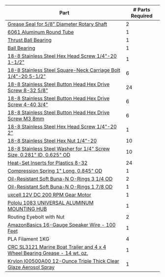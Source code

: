 | Part | # Parts Required |
| ---- | ---------------- |    
|[Grease Seal for 5/8" Diameter Rotary Shaft](https://www.mcmaster.com/5154T83) | 2 |
|[6061 Aluminum Round Tube](https://www.mcmaster.com/9056K91) | 1 |	
|[Thrust Ball Bearing](https://www.mcmaster.com/6655K38) |	1 |	
|[Ball Bearing](https://www.mcmaster.com/60355K506) | 1 |
|[18-8 Stainless Steel Hex Head Screw 1/4"-20 1-1/2"](https://www.mcmaster.com/92198A550) | 1	 |
|[18-8 Stainless Steel Square-Neck Carriage Bolt 1/4"-20 5-1/2"](https://www.mcmaster.com/92356A564) | 6 |
|[18-8 Stainless Steel Button Head Hex Drive Screw 8-32 5/8"](https://www.mcmaster.com/92949A196) | 24 |
|[18-8 Stainless Steel Button Head Hex Drive Screw 4-40 3/4"](https://www.mcmaster.com/92949A113) | 6	|
|[18-8 Stainless Steel Button Head Hex Drive Screw M3 8mm](https://www.mcmaster.com/92095A181) | 6 |	
|[18-8 Stainless Steel Hex Head Screw 1/4"-20 2"](https://www.mcmaster.com/92198A550) | 1 |	
|[18-8 Stainless Steel Hex Nut 1/4"-20](https://www.mcmaster.com/91845A029) | 10 |	
|[18-8 Stainless Steel Washer for 1/4" Screw Size, 0.281" ID, 0.625" OD](https://www.mcmaster.com/92141A029) | 10 |	
|[Heat-Set Inserts for Plastics 8-32](https://www.mcmaster.com/93365A142) | 24 |	
|[Compression Spring 1" Long, 0.845" OD](https://www.mcmaster.com/9657K319) | 1 |	
|[Oil-Resistant Soft Buna-N O-Rings 3 1/4 OD](https://www.mcmaster.com/2418T189) | 2 |	
|[Oil-Resistant Soft Buna-N O-Rings 1 7/8 OD](https://www.mcmaster.com/2418T178) | 1 |	
|[uxcell 12V DC 200 RPM Gear Motor](https://smile.amazon.com/gp/product/B01KTXRB90/ref=oh_aui_search_asin_title?ie=UTF8&psc=1) | 1 |	
|[Pololu 1083 UNIVERSAL ALUMINUM MOUNTING HUB](https://smile.amazon.com/gp/product/B00B887FX8/ref=oh_aui_search_asin_title?ie=UTF8&psc=1) | 1 |	
|Routing Eyebolt with Nut | 2  
|[AmazonBasics 16-Gauge Speaker Wire - 100 Feet](https://smile.amazon.com/gp/product/B006LW0W5Y/ref=oh_aui_search_asin_title?ie=UTF8&psc=1) | 1 |	
|PLA Filament 1KG | 4 |	
|[CRC SL3121 Marine Boat Trailer and 4 x 4 Wheel Bearing Grease - 14 wt. oz.](https://smile.amazon.com/gp/product/B000CPJMY8/ref=oh_aui_search_asin_title?ie=UTF8&psc=1) | 1 |	
|[Krylon I00500A00 12-Ounce Triple Thick Clear Glaze Aerosol Spray](https://smile.amazon.com/gp/product/B001144TJC/ref=oh_aui_search_asin_title?ie=UTF8&psc=1) | 1 |	
